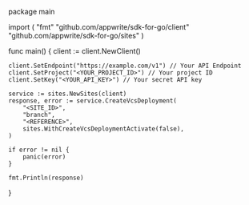 package main

import (
    "fmt"
    "github.com/appwrite/sdk-for-go/client"
    "github.com/appwrite/sdk-for-go/sites"
)

func main() {
    client := client.NewClient()

    client.SetEndpoint("https://example.com/v1") // Your API Endpoint
    client.SetProject("<YOUR_PROJECT_ID>") // Your project ID
    client.SetKey("<YOUR_API_KEY>") // Your secret API key

    service := sites.NewSites(client)
    response, error := service.CreateVcsDeployment(
        "<SITE_ID>",
        "branch",
        "<REFERENCE>",
        sites.WithCreateVcsDeploymentActivate(false),
    )

    if error != nil {
        panic(error)
    }

    fmt.Println(response)
}
